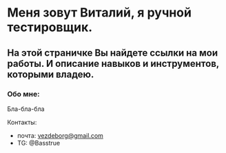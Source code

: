 # Меня зовут Виталий, я ручной тестировщик. 
На этой страничке Вы найдете ссылки на мои работы.
И описание навыков и инструментов, которыми владею.
---
### Обо мне:
Бла-бла-бла

Контакты:
- почта: vezdeborg@gmail.com  
- TG: @Basstrue

